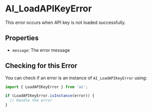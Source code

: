 # AI_LoadAPIKeyError

This error occurs when API key is not loaded successfully.

## Properties

- `message`: The error message

## Checking for this Error

You can check if an error is an instance of `AI_LoadAPIKeyError` using:

```typescript
import { LoadAPIKeyError } from 'ai';

if (LoadAPIKeyError.isInstance(error)) {
  // Handle the error
}
```
